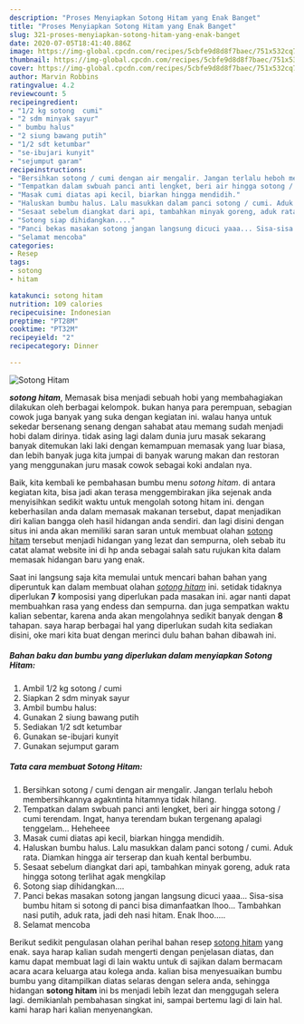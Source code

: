 ```yaml
---
description: "Proses Menyiapkan Sotong Hitam yang Enak Banget"
title: "Proses Menyiapkan Sotong Hitam yang Enak Banget"
slug: 321-proses-menyiapkan-sotong-hitam-yang-enak-banget
date: 2020-07-05T18:41:40.886Z
image: https://img-global.cpcdn.com/recipes/5cbfe9d8d8f7baec/751x532cq70/sotong-hitam-foto-resep-utama.jpg
thumbnail: https://img-global.cpcdn.com/recipes/5cbfe9d8d8f7baec/751x532cq70/sotong-hitam-foto-resep-utama.jpg
cover: https://img-global.cpcdn.com/recipes/5cbfe9d8d8f7baec/751x532cq70/sotong-hitam-foto-resep-utama.jpg
author: Marvin Robbins
ratingvalue: 4.2
reviewcount: 5
recipeingredient:
- "1/2 kg sotong  cumi"
- "2 sdm minyak sayur"
- " bumbu halus"
- "2 siung bawang putih"
- "1/2 sdt ketumbar"
- "se-ibujari kunyit"
- "sejumput garam"
recipeinstructions:
- "Bersihkan sotong / cumi dengan air mengalir. Jangan terlalu heboh membersihkannya agakntinta hitamnya tidak hilang."
- "Tempatkan dalam swbuah panci anti lengket, beri air hingga sotong / cumi terendam. Ingat, hanya terendam bukan tergenang apalagi tenggelam... Heheheee"
- "Masak cumi diatas api kecil, biarkan hingga mendidih."
- "Haluskan bumbu halus. Lalu masukkan dalam panci sotong / cumi. Aduk rata. Diamkan hingga air terserap dan kuah kental berbumbu."
- "Sesaat sebelum diangkat dari api, tambahkan minyak goreng, aduk rata hingga sotong terlihat agak mengkilap"
- "Sotong siap dihidangkan...."
- "Panci bekas masakan sotong jangan langsung dicuci yaaa... Sisa-sisa bumbu hitam si sotong di panci bisa dimanfaatkan lhoo... Tambahkan nasi putih, aduk rata, jadi deh nasi hitam. Enak lhoo....."
- "Selamat mencoba"
categories:
- Resep
tags:
- sotong
- hitam

katakunci: sotong hitam 
nutrition: 109 calories
recipecuisine: Indonesian
preptime: "PT28M"
cooktime: "PT32M"
recipeyield: "2"
recipecategory: Dinner

---
```



![Sotong Hitam](https://img-global.cpcdn.com/recipes/5cbfe9d8d8f7baec/751x532cq70/sotong-hitam-foto-resep-utama.jpg)

<b><i>sotong hitam</i></b>, Memasak bisa menjadi sebuah hobi yang membahagiakan dilakukan oleh berbagai kelompok. bukan hanya para perempuan, sebagian cowok juga banyak yang suka dengan kegiatan ini. walau hanya untuk sekedar bersenang senang dengan sahabat atau memang sudah menjadi hobi dalam dirinya. tidak asing lagi dalam dunia juru masak sekarang banyak ditemukan laki laki dengan kemampuan memasak yang luar biasa, dan lebih banyak juga kita jumpai di banyak warung makan dan restoran yang menggunakan juru masak cowok sebagai koki andalan nya.

Baik, kita kembali ke pembahasan bumbu menu <i>sotong hitam</i>. di antara kegiatan kita, bisa jadi akan terasa menggembirakan jika sejenak anda menyisihkan sedikit waktu untuk mengolah sotong hitam ini. dengan keberhasilan anda dalam memasak makanan tersebut, dapat menjadikan diri kalian bangga oleh hasil hidangan anda sendiri. dan lagi disini dengan situs ini anda akan memiliki saran saran untuk membuat olahan <u>sotong hitam</u> tersebut menjadi hidangan yang lezat dan sempurna, oleh sebab itu catat alamat website ini di hp anda sebagai salah satu rujukan kita dalam memasak hidangan baru yang enak.




Saat ini langsung saja kita memulai untuk mencari bahan bahan yang diperuntuk kan dalam membuat olahan <u><i>sotong hitam</i></u> ini. setidak tidaknya diperlukan <b>7</b> komposisi yang diperlukan pada masakan ini. agar nanti dapat membuahkan rasa yang endess dan sempurna. dan juga sempatkan waktu kalian sebentar, karena anda akan mengolahnya sedikit banyak dengan <b>8</b> tahapan. saya harap berbagai hal yang diperlukan sudah kita sediakan disini, oke mari kita buat dengan merinci dulu bahan bahan dibawah ini.

<!--inarticleads1-->

##### Bahan baku dan bumbu yang diperlukan dalam menyiapkan Sotong Hitam:

1. Ambil 1/2 kg sotong / cumi
1. Siapkan 2 sdm minyak sayur
1. Ambil  bumbu halus:
1. Gunakan 2 siung bawang putih
1. Sediakan 1/2 sdt ketumbar
1. Gunakan se-ibujari kunyit
1. Gunakan sejumput garam




<!--inarticleads2-->

##### Tata cara membuat Sotong Hitam:

1. Bersihkan sotong / cumi dengan air mengalir. Jangan terlalu heboh membersihkannya agakntinta hitamnya tidak hilang.
1. Tempatkan dalam swbuah panci anti lengket, beri air hingga sotong / cumi terendam. Ingat, hanya terendam bukan tergenang apalagi tenggelam... Heheheee
1. Masak cumi diatas api kecil, biarkan hingga mendidih.
1. Haluskan bumbu halus. Lalu masukkan dalam panci sotong / cumi. Aduk rata. Diamkan hingga air terserap dan kuah kental berbumbu.
1. Sesaat sebelum diangkat dari api, tambahkan minyak goreng, aduk rata hingga sotong terlihat agak mengkilap
1. Sotong siap dihidangkan....
1. Panci bekas masakan sotong jangan langsung dicuci yaaa... Sisa-sisa bumbu hitam si sotong di panci bisa dimanfaatkan lhoo... Tambahkan nasi putih, aduk rata, jadi deh nasi hitam. Enak lhoo.....
1. Selamat mencoba




Berikut sedikit pengulasan olahan perihal bahan resep <u>sotong hitam</u> yang enak. saya harap kalian sudah mengerti dengan penjelasan diatas, dan kamu dapat membuat lagi di lain waktu untuk di sajikan dalam bermacam acara acara keluarga atau kolega anda. kalian bisa menyesuaikan bumbu bumbu yang ditampilkan diatas selaras dengan selera anda, sehingga hidangan <b>sotong hitam</b> ini bs menjadi lebih lezat dan menggugah selera lagi. demikianlah pembahasan singkat ini, sampai bertemu lagi di lain hal. kami harap hari kalian menyenangkan.
